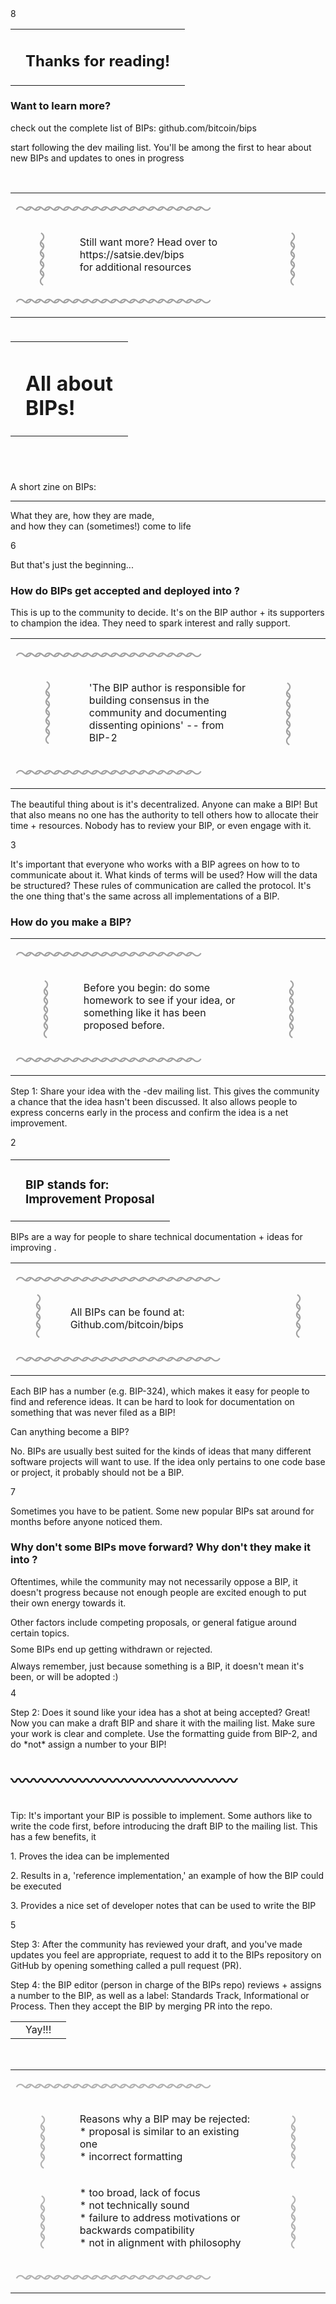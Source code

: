 <zine-page class='left'>
  <page-num>
    8
  </page-num>
  <table class='contents-centered'>
    <tr>
      <td>
        <small-splash-left></small-splash-left>
      </td>
      <td>
        <h2>
          Thanks for reading!
        </h2>
      </td>
      <td>
        <small-splash-right></small-splash-right>
      </td>
    </tr>
  </table>
  <h3>
    Want to learn more?
  </h3>
  <p class='text-left'>
    <arrow-right class='first'></arrow-right>
    check out the complete list of BIPs:
    github.com/bitcoin/bips
  </p>
  <p class='text-left'>
    <arrow-right class='second'></arrow-right>
    start following the <bitcoin></bitcoin>
    dev mailing list. You'll be among the
    first to hear about new BIPs and updates
    to ones in progress
  </p>
  <br />
  <table class='contents-centered'>
    <tr style='margin: auto 0;'>
      <td
        class='lean seamless'
        colspan='3'
        style='font-size: .72cm; letter-spacing: -.32cm; opacity: .4; transform: translate(-1.2%);'
        >
        ～～～～～～～～～～～～～～～～～～～～
      </td>
    </tr>
    <tr class='lean'>
      <td
        class='lean seamless'
        style='font-size: .72cm; letter-spacing: -.32cm; opacity: .4; transform: rotate(-90deg) translate(-12%);'
        >
        〜〜〜〜〜
      </td>
      <td class='lean seamless'>
        <p class='lean text-center'>
          Still want more? Head over to 
          https://satsie.dev/bips
          <br />
          for additional resources
          <br />
        </p>
      </td>
      <td
        class='lean seamless'
        style='font-size: .72cm; letter-spacing: -.32cm; opacity: .4; transform: rotate(-90deg) translate(-12%);'
        >
        〜〜〜〜〜
      </td>
    </tr>
    <tr class='lean'>
      <td
        class='lean seamless'
        colspan='3'
        style='font-size: .72cm; letter-spacing: -.32cm; opacity: .4; transform: translate(-1.2%);'
        >
        ～～～～～～～～～～～～～～～～～～～～
      </td>
    </tr>
  </table>
</zine-page>

<zine-page class='right'>
  <table style='margin: 1cm auto;'>
    <tr>
      <td class='lean'>
        <splash-left></splash-left>
      </td>
      <td>
        <h1 class='contents-centerd'>
          All about
          <br />
          BIPs!
        </h1>
      </td>
      <td class='lean'>
        <splash-left class='background-mirrored'></splash-left>
      </td>
    </tr>
  </table>
  <br />
  <br />
  A short zine on BIPs:
  <hr />
  <p class='text-center'>
    What they are, how they are made,
    <br />
    and how they can (sometimes!) come to life
  </p>
</zine-page>

<zine-page class='left'>
  <page-num>
    6
  </page-num>
  <p class='text-center'>
    But that's just the beginning...
    <br />
    <h3 class='lean'>
      How do BIPs get accepted and deployed
      into <bitcoin></bitcoin>?
    </h3>
  </p>
  <p>
    This is up to the community to decide. It's on the BIP
    author + its supporters to champion the idea. They need
    to spark interest and rally support.
  </p>
  <table class='contents-centered'>
    <tr style='margin: auto 0;'>
      <td
        class='lean seamless'
        colspan='3'
        style='font-size: .72cm; letter-spacing: -.32cm; opacity: .4; transform: translate(-1.2%);'
        >
        ～～～～～～～～～～～～～～～～～～～
      </td>
    </tr>
    <tr class='lean'>
      <td
        class='lean seamless'
        style='font-size: .72cm; letter-spacing: -.32cm; opacity: .4; transform: rotate(90deg) translate(-6%);'
        >
        〜〜〜〜〜〜
      </td>
      <td class='lean seamless'>
        <p class='lean'>
          'The BIP author is responsible for building consensus
          in the community and documenting dissenting opinions'
          -- from BIP-2
        </p>
      </td>
      <td
        class='lean seamless'
        style='font-size: .72cm; letter-spacing: -.32cm; opacity: .4; transform: rotate(-90deg) translate(-6%);'
        >
        〜〜〜〜〜〜
      </td>
    </tr>
    <tr class='lean'>
      <td
        class='lean seamless'
        colspan='3'
        style='font-size: .72cm; letter-spacing: -.32cm; opacity: .4; transform: translate(-1.2%);'
        >
        ～～～～～～～～～～～～～～～～～～～
      </td>
    </tr>
  </table>
  <p>
    The beautiful thing about <bitcoin></bitcoin> is it's
    decentralized. Anyone can make a BIP! But that also means
    no one has the authority to tell others how to allocate
    their time + resources. Nobody has to review your BIP,
    or even engage with it.
  </p>
</zine-page>

<zine-page class='right'>
  <page-num>
    3
  </page-num>
  <p>
    It's important that everyone who works
    with a BIP agrees on how to to communicate
    about it. What kinds of terms will be used?
    How will the data be structured? These rules
    of communication are called the protocol.
    It's the one thing that's the same across all
    implementations of a BIP.
  </p>
  <h3 class='lean'>
    How do you make a BIP?
  </h3>
  <table class='contents-centered'>
    <tr>
      <td
        class='lean seamless'
        colspan='3'
        style='font-size: .72cm; letter-spacing: -.32cm; opacity: .4; transform: translate(-1.2%);'
        >
        ～～～～～～～～～～～～～～～～～～～
      </td>
    </tr>
    <tr class='lean'>
      <td
        class='lean seamless'
        style='font-size: .72cm; letter-spacing: -.36cm; line-height: .2cm; opacity: .4; transform: rotate(90deg) translate(-3%);'
        >
        〜〜〜〜〜〜
      </td>
      <td class='lean seamless'>
        <p class='lean text-small'>
          Before you begin: do some homework to see if your idea,
          or something like it has been proposed before.
        </p>
      </td>
      <td
        class='lean seamless'
        style='font-size: .72cm; letter-spacing: -.36cm; opacity: .4; transform: rotate(90deg) translate(-3%);'
        >
        〜〜〜〜〜〜
      </td>
    </tr>
    <tr class='lean'>
      <td
        class='lean seamless'
        colspan='3'
        style='font-size: .72cm; letter-spacing: -.32cm; opacity: .4; transform: translate(-1.2%);'
        >
        ～～～～～～～～～～～～～～～～～～～
      </td>
    </tr>
  </table>
  <p>
    Step 1: Share your idea with the <bitcoin></bitcoin>-dev mailing list.
    This gives the community a chance that the idea hasn't been
    discussed. It also allows people to express concerns early
    in the process and confirm the idea is a net improvement.
  </p>
</zine-page>

<zine-page class='left'>
  <page-num>
    2
  </page-num>
  <table class='contents-centered' style='margin-top: .5cm;'>
    <tr>
      <td>
        <small-splash-left></small-splash-left>
      </td>
      <td>
        <h3 class='text-center'>
          BIP stands for:
          <br />
          <bitcoin></bitcoin> Improvement Proposal
        </h3>
      </td>
      <td>
        <small-splash-right></small-splash-right>
      </td>
    </tr>
  </table>
  <p class='text-squeezed' style='margin-top: 0; padding-top: 0;'>
    BIPs are a way for people to share technical documentation
    + ideas for improving <bitcoin></bitcoin>.
  </p>
  <table class='contents-centered'>
    <tr style='margin: auto 0;'>
      <td
        class='lean seamless'
        colspan='3'
        style='font-size: .72cm; letter-spacing: -.32cm; opacity: .4; transform: translate(-1.2%);'
        >
        ～～～～～～～～～～～～～～～～～～～～～
      </td>
    </tr>
    <tr class='lean'>
      <td
        class='lean seamless'
        style='font-size: .72cm; letter-spacing: -.32cm; opacity: .4; transform: rotate(90deg) translate(-12%);'
        >
        〜〜〜〜
      </td>
      <td class='lean seamless'>
        <p class='lean text-center'>
          All BIPs can be found at:
          Github.com/bitcoin/bips
          <br />
        </p>
      </td>
      <td
        class='lean seamless'
        style='font-size: .72cm; letter-spacing: -.32cm; opacity: .4; transform: rotate(90deg) translate(-12%);'
        >
        〜〜〜〜
      </td>
    </tr>
    <tr class='lean'>
      <td
        class='lean seamless'
        colspan='3'
        style='font-size: .72cm; letter-spacing: -.32cm; opacity: .4; transform: translate(-1.2%);'
        >
        ～～～～～～～～～～～～～～～～～～～～～
      </td>
    </tr>
  </table>
  <p class='text-small'>
    Each BIP has a number (e.g. BIP-324), which makes it easy
    for people to find and reference ideas. It can be hard to
    look for documentation on something that was never filed
    as a BIP!
  </p>
  <p class='text-center'>
    Can anything become a BIP?
  </p>
  <p class='text-small'>
    No. BIPs are usually best suited for the kinds of ideas
    that many different software projects will want to use.
    If the idea only pertains to one code base or project,
    it probably should not be a BIP.
  </p>
</zine-page>

<zine-page class='right'>
  <page-num>
    7
  </page-num>
  <br />
  <p class='text-center'>
    Sometimes you have to be patient. Some new
    popular BIPs sat around for months before
    anyone noticed them.
  </p>
  <h3>
    Why don't some BIPs move forward? Why don't
    they make it into <bitcoin></bitcoin>?
  </h3>
  <p>
    Oftentimes, while the community may not 
    necessarily oppose a BIP, it doesn't progress
    because not enough people are excited enough
    to put their own energy towards it.
  </p>
  <p class='text-center text-squeezed' style='margin: .25cm 0;'>
    Other factors include competing proposals, or
    general fatigue around certain topics.
  </p>
  <p class='text-center text-squeezed' style='margin: .25cm 0;'>
    Some BIPs end up getting withdrawn or rejected.
  </p>
  <p class='text-center text-squeezed' style='margin: .25cm 0;'>
    Always remember, just because something is a BIP,
    it doesn't mean it's been, or will be adopted :)
  </p>
</zine-page>

<zine-page class='left'>
  <page-num>
    4
  </page-num>
  <p>
    Step 2: Does it sound like your idea has a shot
    at being accepted? Great! Now you can make a draft
    BIP and share it with the mailing list. Make sure
    your work is clear and complete. Use the formatting
    guide from BIP-2, and do *not* assign a number to
    your BIP!
  </p>
  <br />
  <div class='lean' style='font-size: .64cm; font-weight: bold; white-space: nowrap;'>
    〰〰〰〰〰〰〰〰〰〰〰〰〰〰〰
  </div>
  <br />
  <p>
    Tip: It's important your BIP is possible to implement.
    Some authors like to write the code first, before
    introducing the draft BIP to the mailing list.
    This has a few benefits, it
  </p>
  <p class='text-left'>
    1. Proves the idea can be implemented
  </p>
  <p class='text-left'>
    2. Results in a, 'reference implementation,' an example
    of how the BIP could be executed
  </p>
  <p class='text-left'>
    3. Provides a nice set of developer notes that can be
    used to write the BIP
  </p>
</zine-page>

<zine-page class='right'>
  <page-num>
    5
  </page-num>
  <p>
    Step 3: After the community has reviewed your
    draft, and you've made updates you feel are
    appropriate, request to add it to the BIPs
    repository on GitHub by opening something
    called a pull request (PR).
  </p>
  <p>
    Step 4: the BIP editor (person in charge of the
    BIPs repo) reviews + assigns a number to the 
    BIP, as well as a label: Standards Track,
    Informational or Process. Then they accept the
    BIP by merging PR into the repo.
  </p>
  <table class='contents-centered'>
    <tr>
      <td>
        <small-splash-left></small-splash-left>
      </td>
      <td>
        Yay!!!
      </td>
      <td>
        <small-splash-right></small-splash-right>
      </td>
    </tr>
  </table>
  <br />
  <table class='contents-centered'>
    <tr>
      <td
        class='lean seamless'
        colspan='3'
        style='font-size: .72cm; letter-spacing: -.32cm; opacity: .32; transform: translate(-1.2%);'
        >
        ～～～～～～～～～～～～〜〜〜〜〜〜〜〜
      </td>
    </tr>
    <tr class='lean'>
      <td
        class='lean seamless'
        style='font-size: .72cm; letter-spacing: -.32cm; opacity: .32; transform: rotate(90deg);'
        >
        〜〜〜〜〜
      </td>
      <td class='lean seamless'>
        <p class='lean text-small text-squeezed'>
          Reasons why a BIP may be rejected:
          <br />
          * proposal is similar to an existing one
          <br />
          * incorrect formatting
          <br />
        </p>
      </td>
      <td
        class='lean seamless'
        style='font-size: .72cm; letter-spacing: -.32cm; opacity: .32; transform: rotate(90deg);'
        >
        〜〜〜〜〜
      </td>
    </tr>
    <tr class='lean'>
      <td
        class='lean seamless'
        style='font-size: .72cm; letter-spacing: -.32cm; opacity: .32; transform: rotate(90deg);'
        >
        〜〜〜〜〜
      </td>
      <td class='lean seamless'>
        <p class='lean text-small text-squeezed'>
          * too broad, lack of focus
          <br />
          * not technically sound
          <br />
          * failure to address motivations or backwards compatibility
          <br />
          * not in alignment with <bitcoin></bitcoin> philosophy
        </p>
      </td>
      <td
        class='lean seamless'
        style='font-size: .72cm; letter-spacing: -.32cm; opacity: .32; transform: rotate(90deg);'
        >
        〜〜〜〜〜
      </td>
    </tr>
    <tr class='lean'>
      <td
        class='lean seamless'
        colspan='3'
        style='font-size: .72cm; letter-spacing: -.32cm; opacity: .32; transform: translate(-1.2%);'
        >
        ～～～～～～～～～～～～〜〜〜〜〜〜〜〜
      </td>
    </tr>
  </table>
</zine-page>
